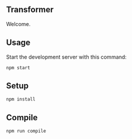 Transformer
---
 
Welcome.
 
Usage
---
 
Start the development server with this command:
 
```
npm start
```
 
 
Setup
---
 
```
npm install
```

Compile
---
 
```
npm run compile
```
